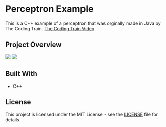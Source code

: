 # Perceptron Example

This is a C++ example of a perceptron that was orginally made in Java by The Coding Train.
[The Coding Train Video](https://www.youtube.com/watch?v=ntKn5TPHHAk)

## Project Overview

![](https://i.gyazo.com/68f64b2d58de5a8e1b51f9566f40e5b8.png)
![](https://i.gyazo.com/6eeb1de5c2848676d66740371c141851.png)

## Built With

* C++

## License

This project is licensed under the MIT License - see the [LICENSE](LICENSE) file for details
